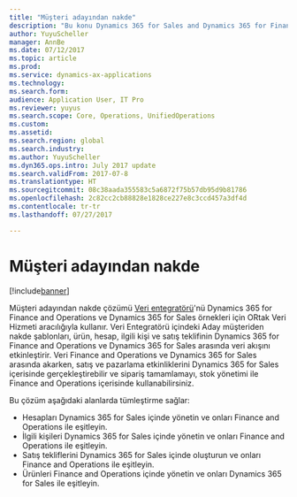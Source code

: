 ```yaml
---
title: "Müşteri adayından nakde"
description: "Bu konu Dynamics 365 for Sales and Dynamics 365 for Finance and Operations, Enterprise edition arasındaki Müşteri adayından nakde çözümüne bir genel bakış sağlar."
author: YuyuScheller
manager: AnnBe
ms.date: 07/12/2017
ms.topic: article
ms.prod: 
ms.service: dynamics-ax-applications
ms.technology: 
ms.search.form: 
audience: Application User, IT Pro
ms.reviewer: yuyus
ms.search.scope: Core, Operations, UnifiedOperations
ms.custom: 
ms.assetid: 
ms.search.region: global
ms.search.industry: 
ms.author: YuyuScheller
ms.dyn365.ops.intro: July 2017 update
ms.search.validFrom: 2017-07-8
ms.translationtype: HT
ms.sourcegitcommit: 08c38aada355583c5a6872f75b57db95d9b81786
ms.openlocfilehash: 2c82cc2cb88828e1828ce227e8c3ccd457a3df4d
ms.contentlocale: tr-tr
ms.lasthandoff: 07/27/2017

---
```


# <a name="prospect-to-cash"></a>Müşteri adayından nakde  

[!include[banner](../includes/banner.md)]

Müşteri adayından nakde çözümü [Veri entegratörü](https://docs.microsoft.com/en-us/common-data-service/entity-reference/dynamics-365-integration)'nü Dynamics 365 for Finance and Operations ve Dynamics 365 for Sales örnekleri için ORtak Veri Hizmeti aracılığıyla kullanır. Veri Entegratörü içindeki Aday müşteriden nakde şablonları, ürün, hesap, ilgili kişi ve satış teklifinin Dynamics 365 for Finance and Operations ve Dynamics 365 for Sales arasında veri akışını etkinleştirir. Veri Finance and Operations ve Dynamics 365 for Sales arasında akarken, satış ve pazarlama etkinliklerini Dynamics 365 for Sales içerisinde gerçekleştirebilir ve sipariş tamamlamayı, stok yönetimi ile Finance and Operations içerisinde kullanabilirsiniz. 

Bu çözüm aşağıdaki alanlarda tümleştirme sağlar: 

-   Hesapları Dynamics 365 for Sales içinde yönetin ve onları Finance and Operations ile eşitleyin.
-   İlgili kişileri Dynamics 365 for Sales içinde yönetin ve onları Finance and Operations ile eşitleyin.
-   Satış tekliflerini Dynamics 365 for Sales içinde oluşturun ve onları Finance and Operations ile eşitleyin.
-   Ürünleri Finance and Operations içinde yönetin ve onları Dynamics 365 for Sales ile eşitleyin.



